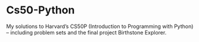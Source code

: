 # Cs50-Python
My solutions to Harvard’s CS50P (Introduction to Programming with Python) – including problem sets and the final project Birthstone Explorer.
